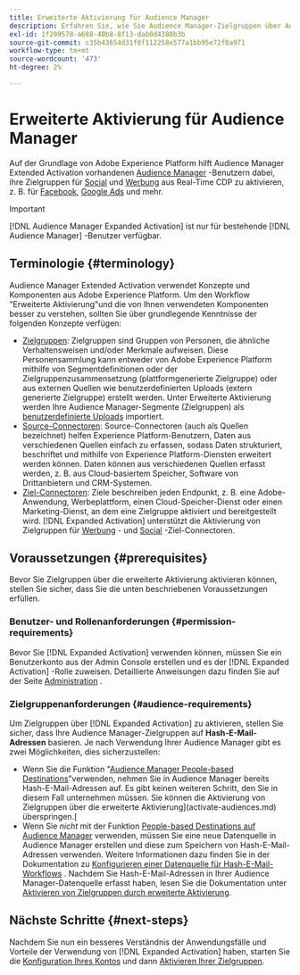 ```yaml
---
title: Erweiterte Aktivierung für Audience Manager
description: Erfahren Sie, wie Sie Audience Manager-Zielgruppen über Audience Manager Extended Activation für Social- und Werbeziele aktivieren.
exl-id: 1f209578-a688-40b8-8f13-dab0d4380b3b
source-git-commit: c35b43654d31f0f112258e577a1bb95e72f0a971
workflow-type: tm+mt
source-wordcount: '473'
ht-degree: 2%

---
```


# Erweiterte Aktivierung für Audience Manager

Auf der Grundlage von Adobe Experience Platform hilft Audience Manager Extended Activation vorhandenen [Audience Manager](https://experienceleague.adobe.com/en/docs/audience-manager/user-guide/aam-home) -Benutzern dabei, ihre Zielgruppen für [Social](../destinations/catalog/social/overview.md) und [Werbung](../destinations/catalog/advertising/overview.md) aus Real-Time CDP zu aktivieren, z. B. für [Facebook](../destinations/catalog/social/facebook.md), [Google Ads](../destinations/catalog/advertising/google-ads-destination.md) und mehr.

>[!IMPORTANT]
>
>[!DNL Audience Manager Expanded Activation] ist nur für bestehende [!DNL Audience Manager] -Benutzer verfügbar.

## Terminologie {#terminology}

Audience Manager Extended Activation verwendet Konzepte und Komponenten aus Adobe Experience Platform. Um den Workflow &quot;Erweiterte Aktivierung&quot;und die von Ihnen verwendeten Komponenten besser zu verstehen, sollten Sie über grundlegende Kenntnisse der folgenden Konzepte verfügen:

* [Zielgruppen](../segmentation/ui/overview.md): Zielgruppen sind Gruppen von Personen, die ähnliche Verhaltensweisen und/oder Merkmale aufweisen. Diese Personensammlung kann entweder von Adobe Experience Platform mithilfe von Segmentdefinitionen oder der Zielgruppenzusammensetzung (plattformgenerierte Zielgruppe) oder aus externen Quellen wie benutzerdefinierten Uploads (extern generierte Zielgruppe) erstellt werden. Unter Erweiterte Aktivierung werden Ihre Audience Manager-Segmente (Zielgruppen) als [benutzerdefinierte Uploads](../segmentation/ui/audience-portal.md#import-audience) importiert.
* [Source-Connectoren](../sources/home.md): Source-Connectoren (auch als Quellen bezeichnet) helfen Experience Platform-Benutzern, Daten aus verschiedenen Quellen einfach zu erfassen, sodass Daten strukturiert, beschriftet und mithilfe von Experience Platform-Diensten erweitert werden können. Daten können aus verschiedenen Quellen erfasst werden, z. B. aus Cloud-basiertem Speicher, Software von Drittanbietern und CRM-Systemen.
* [Ziel-Connectoren](../destinations/home.md): Ziele beschreiben jeden Endpunkt, z. B. eine Adobe-Anwendung, Werbeplattform, einen Cloud-Speicher-Dienst oder einen Marketing-Dienst, an dem eine Zielgruppe aktiviert und bereitgestellt wird. [!DNL Expanded Activation] unterstützt die Aktivierung von Zielgruppen für [Werbung](../destinations/catalog/advertising/overview.md) - und [Social](../destinations/catalog/social/overview.md) -Ziel-Connectoren.

## Voraussetzungen {#prerequisites}

Bevor Sie Zielgruppen über die erweiterte Aktivierung aktivieren können, stellen Sie sicher, dass Sie die unten beschriebenen Voraussetzungen erfüllen.

### Benutzer- und Rollenanforderungen {#permission-requirements}

Bevor Sie [!DNL Expanded Activation] verwenden können, müssen Sie ein Benutzerkonto aus der Admin Console erstellen und es der [!DNL Expanded Activation] -Rolle zuweisen. Detaillierte Anweisungen dazu finden Sie auf der Seite [Administration](administration.md) .

### Zielgruppenanforderungen {#audience-requirements}

Um Zielgruppen über [!DNL Expanded Activation] zu aktivieren, stellen Sie sicher, dass Ihre Audience Manager-Zielgruppen auf **Hash-E-Mail-Adressen** basieren. Je nach Verwendung Ihrer Audience Manager gibt es zwei Möglichkeiten, dies sicherzustellen:

* Wenn Sie die Funktion &quot;[Audience Manager People-based Destinations](https://experienceleague.adobe.com/en/docs/audience-manager/user-guide/features/destinations/people-based/people-based-destinations-overview)&quot;verwenden, nehmen Sie in Audience Manager bereits Hash-E-Mail-Adressen auf. Es gibt keinen weiteren Schritt, den Sie in diesem Fall unternehmen müssen. Sie können die Aktivierung von Zielgruppen über die erweiterte Aktivierung](activate-audiences.md) überspringen.[
* Wenn Sie _nicht_ mit der Funktion [People-based Destinations auf Audience Manager](https://experienceleague.adobe.com/en/docs/audience-manager/user-guide/features/destinations/people-based/people-based-destinations-overview) verwenden, müssen Sie eine neue Datenquelle in Audience Manager erstellen und diese zum Speichern von Hash-E-Mail-Adressen verwenden. Weitere Informationen dazu finden Sie in der Dokumentation zu [Konfigurieren einer Datenquelle für Hash-E-Mail-Workflows](https://experienceleague.adobe.com/en/docs/audience-manager/user-guide/features/data-sources/create-data-source-hashed-emails) . Nachdem Sie Hash-E-Mail-Adressen in Ihrer Audience Manager-Datenquelle erfasst haben, lesen Sie die Dokumentation unter [Aktivieren von Zielgruppen durch erweiterte Aktivierung](activate-audiences.md).

## Nächste Schritte {#next-steps}

Nachdem Sie nun ein besseres Verständnis der Anwendungsfälle und Vorteile der Verwendung von [!DNL Expanded Activation] haben, starten Sie die [Konfiguration Ihres Kontos](administration.md) und dann [Aktivieren Ihrer Zielgruppen](activate-audiences.md).
